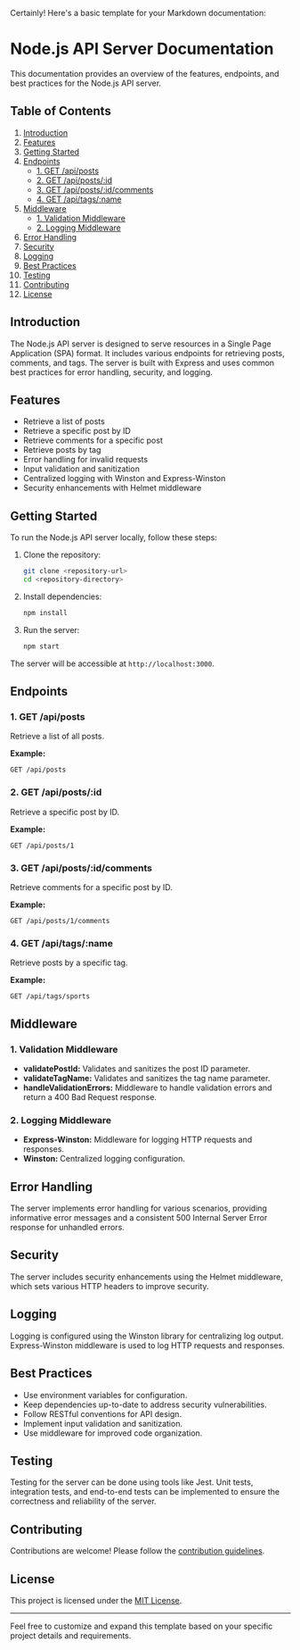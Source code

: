 Certainly! Here's a basic template for your Markdown documentation:

# Node.js API Server Documentation

This documentation provides an overview of the features, endpoints, and best practices for the Node.js API server.

## Table of Contents

1. [Introduction](#introduction)
2. [Features](#features)
3. [Getting Started](#getting-started)
4. [Endpoints](#endpoints)
   - [1. GET /api/posts](#1-get-apiposts)
   - [2. GET /api/posts/:id](#2-get-apipostsid)
   - [3. GET /api/posts/:id/comments](#3-get-apipostsidcomments)
   - [4. GET /api/tags/:name](#4-get-apitagname)
5. [Middleware](#middleware)
   - [1. Validation Middleware](#1-validation-middleware)
   - [2. Logging Middleware](#2-logging-middleware)
6. [Error Handling](#error-handling)
7. [Security](#security)
8. [Logging](#logging)
9. [Best Practices](#best-practices)
10. [Testing](#testing)
11. [Contributing](#contributing)
12. [License](#license)

## Introduction

The Node.js API server is designed to serve resources in a Single Page Application (SPA) format. It includes various endpoints for retrieving posts, comments, and tags. The server is built with Express and uses common best practices for error handling, security, and logging.

## Features

- Retrieve a list of posts
- Retrieve a specific post by ID
- Retrieve comments for a specific post
- Retrieve posts by tag
- Error handling for invalid requests
- Input validation and sanitization
- Centralized logging with Winston and Express-Winston
- Security enhancements with Helmet middleware

## Getting Started

To run the Node.js API server locally, follow these steps:

1. Clone the repository:

   ```bash
   git clone <repository-url>
   cd <repository-directory>
   ```

2. Install dependencies:

   ```bash
   npm install
   ```

3. Run the server:

   ```bash
   npm start
   ```

The server will be accessible at `http://localhost:3000`.

## Endpoints

### 1. GET /api/posts

Retrieve a list of all posts.

**Example:**

```http
GET /api/posts
```

### 2. GET /api/posts/:id

Retrieve a specific post by ID.

**Example:**

```http
GET /api/posts/1
```

### 3. GET /api/posts/:id/comments

Retrieve comments for a specific post by ID.

**Example:**

```http
GET /api/posts/1/comments
```

### 4. GET /api/tags/:name

Retrieve posts by a specific tag.

**Example:**

```http
GET /api/tags/sports
```

## Middleware

### 1. Validation Middleware

- **validatePostId:** Validates and sanitizes the post ID parameter.
- **validateTagName:** Validates and sanitizes the tag name parameter.
- **handleValidationErrors:** Middleware to handle validation errors and return a 400 Bad Request response.

### 2. Logging Middleware

- **Express-Winston:** Middleware for logging HTTP requests and responses.
- **Winston:** Centralized logging configuration.

## Error Handling

The server implements error handling for various scenarios, providing informative error messages and a consistent 500 Internal Server Error response for unhandled errors.

## Security

The server includes security enhancements using the Helmet middleware, which sets various HTTP headers to improve security.

## Logging

Logging is configured using the Winston library for centralizing log output. Express-Winston middleware is used to log HTTP requests and responses.

## Best Practices

- Use environment variables for configuration.
- Keep dependencies up-to-date to address security vulnerabilities.
- Follow RESTful conventions for API design.
- Implement input validation and sanitization.
- Use middleware for improved code organization.

## Testing

Testing for the server can be done using tools like Jest. Unit tests, integration tests, and end-to-end tests can be implemented to ensure the correctness and reliability of the server.

## Contributing

Contributions are welcome! Please follow the [contribution guidelines](CONTRIBUTING.md).

## License

This project is licensed under the [MIT License](LICENSE).

---

Feel free to customize and expand this template based on your specific project details and requirements.